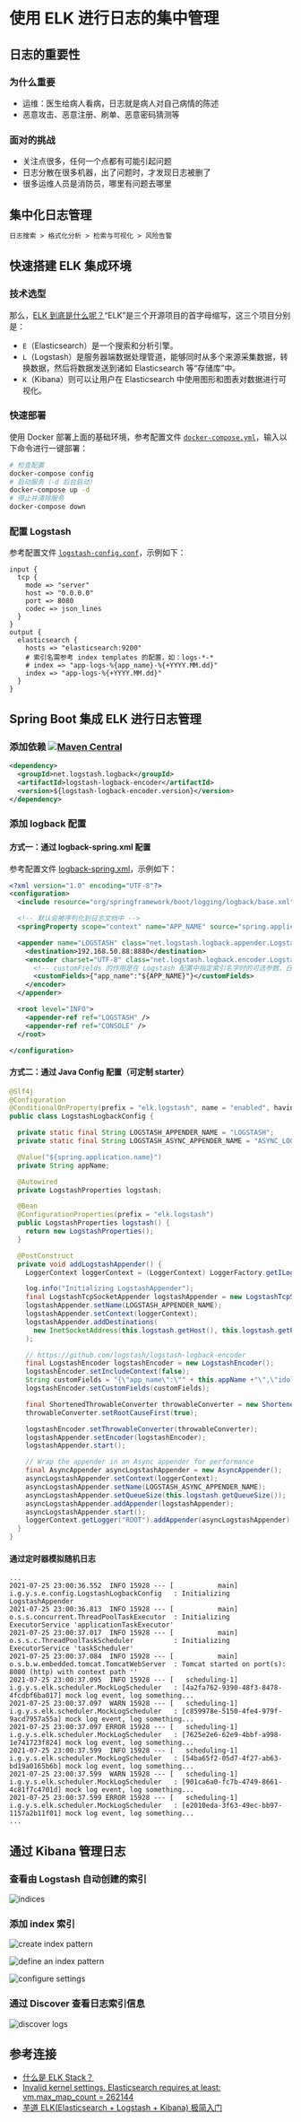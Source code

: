 # 使用 ELK 进行日志的集中管理

## 日志的重要性

### 为什么重要

- 运维：医生给病人看病，日志就是病人对自己病情的陈述
- 恶意攻击、恶意注册、刷单、恶意密码猜测等

### 面对的挑战

- 关注点很多，任何一个点都有可能引起问题
- 日志分散在很多机器，出了问题时，才发现日志被删了
- 很多运维人员是消防员，哪里有问题去哪里

## 集中化日志管理

```txt
日志搜索 > 格式化分析 > 检索与可视化 > 风险告警
```

## 快速搭建 ELK 集成环境

### 技术选型

那么，[ELK 到底是什么呢？](https://www.elastic.co/cn/what-is/elk-stack)“ELK”是三个开源项目的首字母缩写，这三个项目分别是：

+ `E`（Elasticsearch）是一个搜索和分析引擎。
+ `L`（Logstash）是服务器端数据处理管道，能够同时从多个来源采集数据，转换数据，然后将数据发送到诸如 Elasticsearch 等“存储库”中。
+ `K`（Kibana）则可以让用户在 Elasticsearch 中使用图形和图表对数据进行可视化。

### 快速部署

使用 Docker 部署上面的基础环境，参考配置文件 [`docker-compose.yml`](./docker-compose.yml)，输入以下命令进行一键部署：

```bash
# 检查配置
docker-compose config
# 启动服务（-d 后台启动）
docker-compose up -d
# 停止并清除服务
docker-compose down
```

### 配置 Logstash

参考配置文件 [`logstash-config.conf`](./logstash-config.conf)，示例如下：

```
input {
  tcp {
    mode => "server"
    host => "0.0.0.0"
    port => 8080
    codec => json_lines
  }
}
output {
  elasticsearch {
    hosts => "elasticsearch:9200"
    # 索引名需参考 index templates 的配置，如：logs-*-*
    # index => "app-logs-%{app_name}-%{+YYYY.MM.dd}"
    index => "app-logs-%{+YYYY.MM.dd}"
  }
}
```

## Spring Boot 集成 ELK 进行日志管理

### 添加依赖 [![Maven Central](https://img.shields.io/maven-central/v/net.logstash.logback/logstash-logback-encoder?style=flat-square)](https://github.com/logstash/logstash-logback-encoder)

```xml
<dependency>
  <groupId>net.logstash.logback</groupId>
  <artifactId>logstash-logback-encoder</artifactId>
  <version>${logstash-logback-encoder.version}</version>
</dependency>
```

### 添加 logback 配置

#### 方式一：通过 logback-spring.xml 配置

参考配置文件 [logback-spring.xml](src/main/resources/logstash-logback-spring.xml)，示例如下：

```xml
<?xml version="1.0" encoding="UTF-8"?>
<configuration>
  <include resource="org/springframework/boot/logging/logback/base.xml" />

  <!-- 默认会被序列化到日志文档中 -->
  <springProperty scope="context" name="APP_NAME" source="spring.application.name"/>

  <appender name="LOGSTASH" class="net.logstash.logback.appender.LogstashTcpSocketAppender">
    <destination>192.168.50.88:8880</destination>
    <encoder charset="UTF-8" class="net.logstash.logback.encoder.LogstashEncoder" >
      <!-- customFields 的作用是在 Logstash 配置中指定索引名字时的可选参数，日志文档中会添加这个字段 -->
      <customFields>{"app_name":"${APP_NAME}"}</customFields>
    </encoder>
  </appender>

  <root level="INFO">
    <appender-ref ref="LOGSTASH" />
    <appender-ref ref="CONSOLE" />
  </root>

</configuration>
```

#### 方式二：通过 Java Config 配置（可定制 starter）

```java
@Slf4j
@Configuration
@ConditionalOnProperty(prefix = "elk.logstash", name = "enabled", havingValue = "true")
public class LogstashLogbackConfig {

  private static final String LOGSTASH_APPENDER_NAME = "LOGSTASH";
  private static final String LOGSTASH_ASYNC_APPENDER_NAME = "ASYNC_LOGSTASH";

  @Value("${spring.application.name}")
  private String appName;

  @Autowired
  private LogstashProperties logstash;

  @Bean
  @ConfigurationProperties(prefix = "elk.logstash")
  public LogstashProperties logstash() {
    return new LogstashProperties();
  }

  @PostConstruct
  private void addLogstashAppender() {
    LoggerContext loggerContext = (LoggerContext) LoggerFactory.getILoggerFactory();

    log.info("Initializing LogstashAppender");
    final LogstashTcpSocketAppender logstashAppender = new LogstashTcpSocketAppender();
    logstashAppender.setName(LOGSTASH_APPENDER_NAME);
    logstashAppender.setContext(loggerContext);
    logstashAppender.addDestinations(
      new InetSocketAddress(this.logstash.getHost(), this.logstash.getPort())
    );

    // https://github.com/logstash/logstash-logback-encoder
    final LogstashEncoder logstashEncoder = new LogstashEncoder();
    logstashEncoder.setIncludeContext(false);
    String customFields = "{\"app_name\":\"" + this.appName +"\",\"idol\":\"yangbin\"}";
    logstashEncoder.setCustomFields(customFields);

    final ShortenedThrowableConverter throwableConverter = new ShortenedThrowableConverter();
    throwableConverter.setRootCauseFirst(true);

    logstashEncoder.setThrowableConverter(throwableConverter);
    logstashAppender.setEncoder(logstashEncoder);
    logstashAppender.start();

    // Wrap the appender in an Async appender for performance
    final AsyncAppender asyncLogstashAppender = new AsyncAppender();
    asyncLogstashAppender.setContext(loggerContext);
    asyncLogstashAppender.setName(LOGSTASH_ASYNC_APPENDER_NAME);
    asyncLogstashAppender.setQueueSize(this.logstash.getQueueSize());
    asyncLogstashAppender.addAppender(logstashAppender);
    asyncLogstashAppender.start();
    loggerContext.getLogger("ROOT").addAppender(asyncLogstashAppender);
  }
}
```

#### 通过定时器模拟随机日志

```console
...
2021-07-25 23:00:36.552  INFO 15928 --- [           main] i.g.y.s.e.config.LogstashLogbackConfig   : Initializing LogstashAppender
2021-07-25 23:00:36.813  INFO 15928 --- [           main] o.s.s.concurrent.ThreadPoolTaskExecutor  : Initializing ExecutorService 'applicationTaskExecutor'
2021-07-25 23:00:37.017  INFO 15928 --- [           main] o.s.s.c.ThreadPoolTaskScheduler          : Initializing ExecutorService 'taskScheduler'
2021-07-25 23:00:37.084  INFO 15928 --- [           main] o.s.b.w.embedded.tomcat.TomcatWebServer  : Tomcat started on port(s): 8080 (http) with context path ''
2021-07-25 23:00:37.095  INFO 15928 --- [   scheduling-1] i.g.y.s.elk.scheduler.MockLogScheduler   : [4a2fa762-9390-48f3-8478-4fcdbf6ba017] mock log event, log something...
2021-07-25 23:00:37.097  WARN 15928 --- [   scheduling-1] i.g.y.s.elk.scheduler.MockLogScheduler   : [c859978e-5150-4fe4-979f-9acd7957a55a] mock log event, log something...
2021-07-25 23:00:37.097 ERROR 15928 --- [   scheduling-1] i.g.y.s.elk.scheduler.MockLogScheduler   : [7625e2e6-62e9-4bbf-a998-1e741723f824] mock log event, log something...
2021-07-25 23:00:37.599  INFO 15928 --- [   scheduling-1] i.g.y.s.elk.scheduler.MockLogScheduler   : [54ba65f2-05d7-4f27-ab63-bd19a0165b6b] mock log event, log something...
2021-07-25 23:00:37.599  WARN 15928 --- [   scheduling-1] i.g.y.s.elk.scheduler.MockLogScheduler   : [901ca6a0-fc7b-4749-8661-4c81f7c4701d] mock log event, log something...
2021-07-25 23:00:37.599 ERROR 15928 --- [   scheduling-1] i.g.y.s.elk.scheduler.MockLogScheduler   : [e2010eda-3f63-49ec-bb97-1157a2b11f01] mock log event, log something...
...
```

## 通过 Kibana 管理日志 

### 查看由 Logstash 自动创建的索引

![indices](https://i.loli.net/2021/07/25/2LftsmVuYTkiwKq.png)

### 添加 index 索引

![create index pattern](https://i.loli.net/2021/07/25/DmL7WTOjXiHswA8.png)

![define an index pattern](https://i.loli.net/2021/07/25/Ihud39ps15wX8U2.png)

![configure settings](https://i.loli.net/2021/07/25/Dm9NBCet2u8q45k.png)

### 通过 Discover 查看日志索引信息

![discover logs](https://i.loli.net/2021/07/25/NUw2g57z6WqsG4m.png)

## 参考连接

+ [什么是 ELK Stack？](https://www.elastic.co/cn/what-is/elk-stack)
+ [Invalid kernel settings. Elasticsearch requires at least: vm.max_map_count = 262144](https://github.com/bitnami/bitnami-docker-elasticsearch/issues/61)
+ [芋道 ELK(Elasticsearch + Logstash + Kibana) 极简入门](https://www.iocoder.cn/Elasticsearch/ELK-install/)
